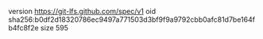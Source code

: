 version https://git-lfs.github.com/spec/v1
oid sha256:b0df2d18320786ec9497a771503d3bf9f9a9792cbb0afc81d7be164fb4fc8f2e
size 595
